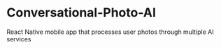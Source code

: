 # Conversational-Photo-AI
React Native mobile app that processes user photos through multiple AI services
